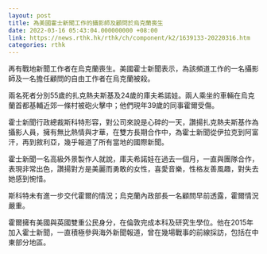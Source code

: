 ```yaml
---
layout: post
title: 為美國霍士新聞工作的攝影師及顧問於烏克蘭喪生
date: 2022-03-16 05:43:04.000000000 +08:00
link: https://news.rthk.hk/rthk/ch/component/k2/1639133-20220316.htm
categories: rthk
---
```


再有戰地新聞工作者在烏克蘭喪生。美國霍士新聞表示，為該頻道工作的一名攝影師及一名擔任顧問的自由工作者在烏克蘭被殺。

兩名死者分別55歲的扎克熱夫斯基及24歲的庫夫希諾娃。兩人乘坐的車輛在烏克蘭首都基輔近郊一條村被砲火擊中；他們現年39歲的同事霍爾受傷。

霍士新聞行政總裁斯科特形容，對公司來說是心碎的一天，讚揚扎克熱夫斯基作為攝影人員，擁有無比熱情與才華，在雙方長期合作中，為霍士新聞從伊拉克到阿富汗，再到敘利亞，幾乎報道了所有當地的國際新聞。

霍士新聞一名高級外景製作人就說，庫夫希諾娃在過去一個月，一直與團隊合作，表現非常出色，讚揚對方是美麗而勇敢的女性，喜愛音樂，性格友善風趣，對失去她感到惋惜。

斯科特未有進一步交代霍爾的情況；烏克蘭內政部長一名顧問早前透露，霍爾情況嚴重。

霍爾擁有美國與英國雙重公民身分，在倫敦完成本科及研究生學位。他在2015年加入霍士新聞，一直積極參與海外新聞報道，曾在幾場戰事的前線採訪，包括在中東部分地區。
